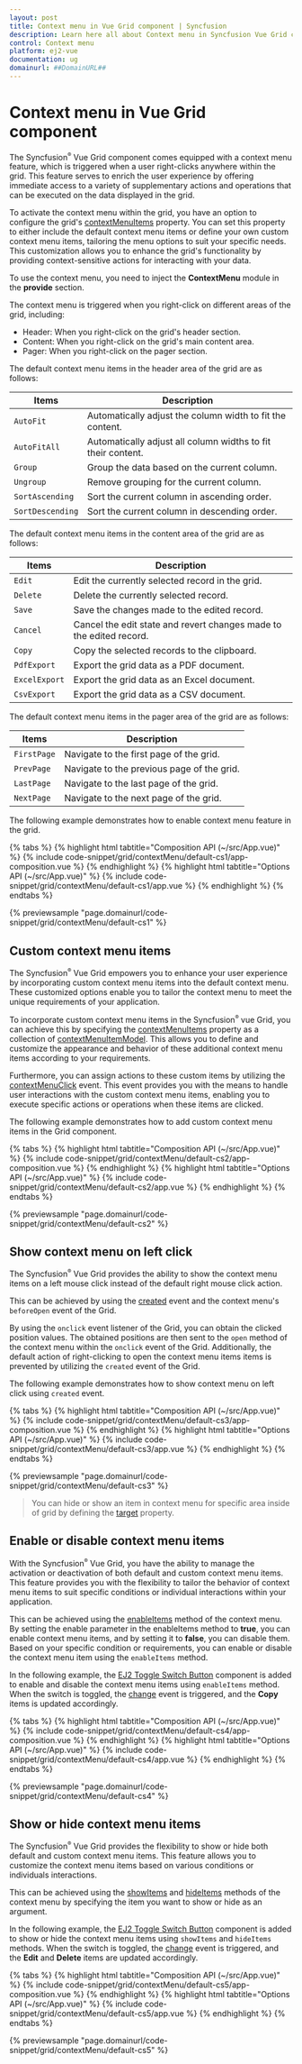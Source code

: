 ```yaml
---
layout: post
title: Context menu in Vue Grid component | Syncfusion
description: Learn here all about Context menu in Syncfusion Vue Grid component of Syncfusion Essential JS 2 and more.
control: Context menu 
platform: ej2-vue
documentation: ug
domainurl: ##DomainURL##
---
```


# Context menu in Vue Grid component

The Syncfusion<sup style="font-size:70%">&reg;</sup> Vue Grid component comes equipped with a context menu feature, which is triggered when a user right-clicks anywhere within the grid. This feature serves to enrich the user experience by offering immediate access to a variety of supplementary actions and operations that can be executed on the data displayed in the grid.

To activate the context menu within the grid, you have an option to configure the grid's [contextMenuItems](https://ej2.syncfusion.com/vue/documentation/api/grid/#contextmenuitems) property. You can set this property to either include the default context menu items or define your own custom context menu items, tailoring the menu options to suit your specific needs. This customization allows you to enhance the grid's functionality by providing context-sensitive actions for interacting with your data.

To use the context menu, you need to inject the **ContextMenu** module in the **provide** section.

The context menu is triggered when you right-click on different areas of the grid, including:
* Header: When you right-click on the grid's header section.
* Content: When you right-click on the grid's main content area.
* Pager: When you right-click on the pager section.

The default context menu items in the header area of the grid are as follows:

Items| Description
----|----
`AutoFit`|  Automatically adjust the column width to fit the content.
`AutoFitAll` | Automatically adjust all column widths to fit their content.
`Group` | Group the data based on the current column.
`Ungroup` | Remove grouping for the current column.
`SortAscending` | Sort the current column in ascending order.
`SortDescending` | Sort the current column in descending order.

The default context menu items in the content area of the grid are as follows:

Items| Description
----|----
`Edit`|  Edit the currently selected record in the grid.
`Delete` | Delete the currently selected record.
`Save` | Save the changes made to the edited record.
`Cancel` | Cancel the edit state and revert changes made to the edited record.
`Copy` | Copy the selected records to the clipboard.
`PdfExport` | Export the grid data as a PDF document.
`ExcelExport` | Export the grid data as an Excel document.
`CsvExport` | Export the grid data as a CSV document.

The default context menu items in the pager area of the grid are as follows:

Items| Description
----|----
`FirstPage` | Navigate to the first page of the grid.
`PrevPage` | Navigate to the previous page of the grid.
`LastPage` | Navigate to the last page of the grid.
`NextPage` | Navigate to the next page of the grid.

The following example demonstrates how to enable context menu feature in the grid.

{% tabs %}
{% highlight html tabtitle="Composition API (~/src/App.vue)" %}
{% include code-snippet/grid/contextMenu/default-cs1/app-composition.vue %}
{% endhighlight %}
{% highlight html tabtitle="Options API (~/src/App.vue)" %}
{% include code-snippet/grid/contextMenu/default-cs1/app.vue %}
{% endhighlight %}
{% endtabs %}
        
{% previewsample "page.domainurl/code-snippet/grid/contextMenu/default-cs1" %}

## Custom context menu items

The Syncfusion<sup style="font-size:70%">&reg;</sup> Vue Grid empowers you to enhance your user experience by incorporating custom context menu items into the default context menu. These customized options enable you to tailor the context menu to meet the unique requirements of your application.

To incorporate custom context menu items in the Syncfusion<sup style="font-size:70%">&reg;</sup> vue Grid, you can achieve this by specifying the [contextMenuItems](https://ej2.syncfusion.com/vue/documentation/api/grid/#contextmenuitems) property as a collection of [contextMenuItemModel](https://ej2.syncfusion.com/vue/documentation/api/grid/contextMenuItemModel). This allows you to define and customize the appearance and behavior of these additional context menu items according to your requirements.

Furthermore, you can assign actions to these custom items by utilizing the [contextMenuClick](https://ej2.syncfusion.com/vue/documentation/api/grid/#contextmenuclick) event. This event provides you with the means to handle user interactions with the custom context menu items, enabling you to execute specific actions or operations when these items are clicked. 

The following example demonstrates how to add custom context menu items in the Grid component.

{% tabs %}
{% highlight html tabtitle="Composition API (~/src/App.vue)" %}
{% include code-snippet/grid/contextMenu/default-cs2/app-composition.vue %}
{% endhighlight %}
{% highlight html tabtitle="Options API (~/src/App.vue)" %}
{% include code-snippet/grid/contextMenu/default-cs2/app.vue %}
{% endhighlight %}
{% endtabs %}
        
{% previewsample "page.domainurl/code-snippet/grid/contextMenu/default-cs2" %}

## Show context menu on left click

The Syncfusion<sup style="font-size:70%">&reg;</sup> Vue Grid provides the ability to show the context menu items on a left mouse click instead of the default right mouse click action. 

This can be achieved by using the [created](https://ej2.syncfusion.com/vue/documentation/api/grid/#created) event and the context menu's `beforeOpen` event of the Grid.

By using the `onclick` event listener of the Grid, you can obtain the clicked position values. The obtained positions are then sent to the `open` method of the context menu within the `onclick` event of the Grid. Additionally, the default action of right-clicking to open the context menu items items is prevented by utilizing the `created` event of the Grid.

The following example demonstrates how to show context menu on left click using `created` event.

{% tabs %}
{% highlight html tabtitle="Composition API (~/src/App.vue)" %}
{% include code-snippet/grid/contextMenu/default-cs3/app-composition.vue %}
{% endhighlight %}
{% highlight html tabtitle="Options API (~/src/App.vue)" %}
{% include code-snippet/grid/contextMenu/default-cs3/app.vue %}
{% endhighlight %}
{% endtabs %}
        
{% previewsample "page.domainurl/code-snippet/grid/contextMenu/default-cs3" %}

> You can hide or show an item in context menu for specific area inside of grid by defining the [target](https://ej2.syncfusion.com/vue/documentation/api/grid/contextMenuItemModel/#target) property.

## Enable or disable context menu items

With the Syncfusion<sup style="font-size:70%">&reg;</sup> Vue Grid, you have the ability to manage the activation or deactivation of both default and custom context menu items. This feature provides you with the flexibility to tailor the behavior of context menu items to suit specific conditions or individual interactions within your application.

This can be achieved using the [enableItems](https://ej2.syncfusion.com/vue/documentation/api/context-menu/#enableitems) method of the context menu. By setting the enable parameter in the enableItems method to **true**, you can enable context menu items, and by setting it to **false**, you can disable them. Based on your specific condition or requirements, you can enable or disable the context menu item using the `enableItems` method.

In the following example, the [EJ2 Toggle Switch Button](https://ej2.syncfusion.com/vue/documentation/switch/getting-started) component is added to enable and disable the context menu items using `enableItems` method. When the switch is toggled, the [change](https://ej2.syncfusion.com/vue/documentation/api/switch/#change) event is triggered, and the **Copy** items is updated accordingly.

{% tabs %}
{% highlight html tabtitle="Composition API (~/src/App.vue)" %}
{% include code-snippet/grid/contextMenu/default-cs4/app-composition.vue %}
{% endhighlight %}
{% highlight html tabtitle="Options API (~/src/App.vue)" %}
{% include code-snippet/grid/contextMenu/default-cs4/app.vue %}
{% endhighlight %}
{% endtabs %}
        
{% previewsample "page.domainurl/code-snippet/grid/contextMenu/default-cs4" %}

## Show or hide context menu items

The Syncfusion<sup style="font-size:70%">&reg;</sup> Vue Grid provides the flexibility to show or hide both default and custom context menu items. This feature allows you to customize the context menu items based on various conditions or individuals interactions.

This can be achieved using the [showItems](https://ej2.syncfusion.com/vue/documentation/api/context-menu/#showitems) and [hideItems](https://ej2.syncfusion.com/vue/documentation/api/context-menu/#hideitems) methods of the context menu by specifying the item you want to show or hide as an argument. 

In the following example, the [EJ2 Toggle Switch Button](https://ej2.syncfusion.com/vue/documentation/switch/getting-started) component is added to show or hide the context menu items using `showItems` and `hideItems` methods. When the switch is toggled, the [change](https://ej2.syncfusion.com/vue/documentation/api/switch/#change) event is triggered, and the **Edit** and **Delete** items are updated accordingly. 

{% tabs %}
{% highlight html tabtitle="Composition API (~/src/App.vue)" %}
{% include code-snippet/grid/contextMenu/default-cs5/app-composition.vue %}
{% endhighlight %}
{% highlight html tabtitle="Options API (~/src/App.vue)" %}
{% include code-snippet/grid/contextMenu/default-cs5/app.vue %}
{% endhighlight %}
{% endtabs %}
        
{% previewsample "page.domainurl/code-snippet/grid/contextMenu/default-cs5" %}